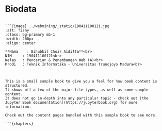 # Biodata



```{admonition} Biodata Penulis

```{image} ../webmining/_static/190411100121.jpg
:alt: fishy
:class: bg-primary mb-1
:width: 200px
:align: center

**Nama    : Bihubbil Choir Aidifta**<br>
NIM     : 190411100121<br>
Kelas   : Pencarian & Penambangan Web (A)<br>
Prodi   : Teknik Informatika - Universitas Trunojoyo Madura<br>
```

```


This is a small sample book to give you a feel for how book content is
structured.
It shows off a few of the major file types, as well as some sample content.
It does not go in-depth into any particular topic - check out [the Jupyter Book documentation](https://jupyterbook.org) for more information.

Check out the content pages bundled with this sample book to see more.

```{chapters}
```
